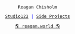 <br/>
<br/>
<p align="center">
    <samp>
        Reagan Chisholm
    </samp>
</p>        

<p align="center" style="color:blue">
    <samp>
        <a href="https://studio123.ca">Studio123</a> | 
        <a href="https://reagan.world/projects">Side Projects</a>
    </samp>
</p>        

<p align="center" style="color:blue">
    <samp>
        <a href="https://reagan.world">🌎 reagan.world 🌎</a>
    </samp>
</p>
<br/>
<br/>
